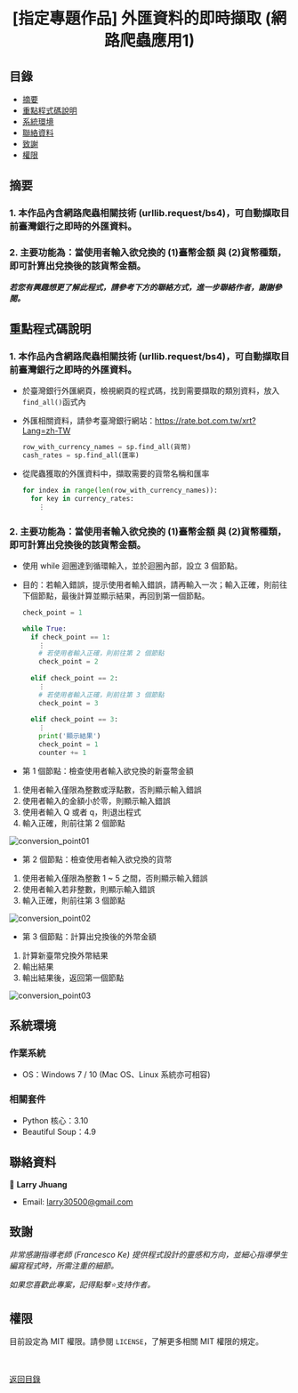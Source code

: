 <h1 align="center">
  <br>
  [指定專題作品] 外匯資料的即時擷取 (網路爬蟲應用1)
</h1>


## 目錄
* [摘要](#摘要)
* [重點程式碼說明](#重點說明)
* [系統環境](#系統環境)
* [聯絡資料](#聯絡資料)
* [致謝](#致謝)
* [權限](#權限)


## 摘要
### 1. 本作品內含網路爬蟲相關技術 (urllib.request/bs4)，可自動擷取目前臺灣銀行之即時的外匯資料。
### 2. 主要功能為：當使用者輸入欲兌換的 (1)臺幣金額 與 (2)貨幣種類，即可計算出兌換後的該貨幣金額。

<strong><em>若您有興趣想更了解此程式，請參考下方的聯絡方式，進一步聯絡作者，謝謝參閱。</em></strong>


## 重點程式碼說明
### 1. 本作品內含網路爬蟲相關技術 (urllib.request/bs4)，可自動擷取目前臺灣銀行之即時的外匯資料。
* 於臺灣銀行外匯網頁，檢視網頁的程式碼，找到需要擷取的類別資料，放入`find_all()`函式內
* 外匯相關資料，請參考臺灣銀行網站：https://rate.bot.com.tw/xrt?Lang=zh-TW
  ```python
  row_with_currency_names = sp.find_all(貨幣)
  cash_rates = sp.find_all(匯率)
  ```
  
* 從爬蟲獲取的外匯資料中，擷取需要的貨幣名稱和匯率
  ```python
  for index in range(len(row_with_currency_names)):
    for key in currency_rates:
      ⋮
  ```
  
### 2. 主要功能為：當使用者輸入欲兌換的 (1)臺幣金額 與 (2)貨幣種類，即可計算出兌換後的該貨幣金額。
* 使用 while 迴圈達到循環輸入，並於迴圈內部，設立 3 個節點。
* 目的：若輸入錯誤，提示使用者輸入錯誤，請再輸入一次；輸入正確，則前往下個節點，最後計算並顯示結果，再回到第一個節點。
  ```python
  check_point = 1
  
  while True:
    if check_point == 1:
      ⋮
      # 若使用者輸入正確，則前往第 2 個節點
      check_point = 2
      
    elif check_point == 2:
      ⋮
      # 若使用者輸入正確，則前往第 3 個節點
      check_point = 3
      
    elif check_point == 3:
      ⋮
      print('顯示結果')
      check_point = 1
      counter += 1
  ```

* 第 1 個節點：檢查使用者輸入欲兌換的新臺幣金額
1. 使用者輸入僅限為整數或浮點數，否則顯示輸入錯誤
2. 使用者輸入的金額小於零，則顯示輸入錯誤
3. 使用者輸入 Q 或者 q，則退出程式
4. 輸入正確，則前往第 2 個節點

  ![conversion_point01](images/conversion_point01.gif)

* 第 2 個節點：檢查使用者輸入欲兌換的貨幣
1. 使用者輸入僅限為整數 1 ~ 5 之間，否則顯示輸入錯誤
2. 使用者輸入若非整數，則顯示輸入錯誤
3. 輸入正確，則前往第 3 個節點

  ![conversion_point02](images/conversion_point02.gif)
  
* 第 3 個節點：計算出兌換後的外幣金額
1. 計算新臺幣兌換外幣結果
2. 輸出結果
3. 輸出結果後，返回第一個節點

  ![conversion_point03](images/conversion_point03.gif)


## 系統環境
### 作業系統
* OS：Windows 7 / 10 (Mac OS、Linux 系統亦可相容)

### 相關套件
* Python 核心：3.10
* Beautiful Soup：4.9


## 聯絡資料
👤 **Larry Jhuang**
  * Email: larry30500@gmail.com


## 致謝
*非常感謝指導老師 (Francesco Ke) 提供程式設計的靈感和方向，並細心指導學生編寫程式時，所需注重的細節。*

*如果您喜歡此專案，記得點擊⭐️支持作者。*


## 權限
目前設定為 MIT 權限。請參閱 `LICENSE`，了解更多相關 MIT 權限的規定。

<br><br>[返回目錄](#目錄)
